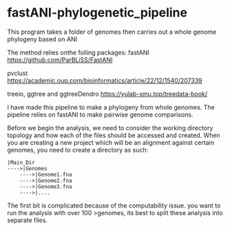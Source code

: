 # fastANI-phylogenetic_pipeline
This program takes a folder of genomes then carries out a whole genome phylogeny based on ANI

The method relies onthe folling packages:
fastANI
https://github.com/ParBLiSS/FastANI

pvclust
https://academic.oup.com/bioinformatics/article/22/12/1540/207339

treeio, ggtree and ggtreeDendro
https://yulab-smu.top/treedata-book/


I have made this pipeline to make a phylogeny from whole genomes. The pipeline relies on fastANI to make pairwise genome comparisons.

Before we begin the analysis, we need to consider the working directory topology and how each of the files should be accessed and created.
When you are creating a new project which will be an alignment against certain genomes, you need to create a directory as such:

```
|Main_Dir
---->|Genomes
    ---->|Genome1.fna
    ---->|Genome2.fna
    ---->|Genome3.fna
    ---->|....
```

The first bit is complicated because of the computability issue. you want to run the analysis with over 100 >genomes, its best to split these analysis into separate files.
